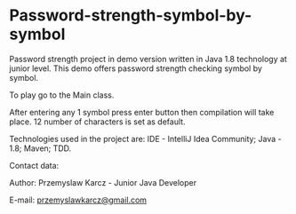 # Password-strength-symbol-by-symbol
Password strength project in demo version written in Java 1.8 technology at junior level. 
This demo offers password strength checking symbol by symbol.

To play go to the Main class.

After entering any 1 symbol press enter button then compilation will take place.
12 number of characters is set as default.

Technologies used in the project are:
IDE - IntelliJ Idea Community; 
Java - 1.8;
Maven; 
TDD.

Contact data:

Author: Przemyslaw Karcz - Junior Java Developer

E-mail: przemyslawkarcz@gmail.com


